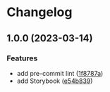 # Changelog

## 1.0.0 (2023-03-14)


### Features

* add pre-commit lint ([1f8787a](https://github.com/gravity-ui/package-example/commit/1f8787ae6684ad7c0d9f2c5918a96dd5cec518a4))
* add Storybook ([e54b839](https://github.com/gravity-ui/package-example/commit/e54b83943b7a8f3214a101c5b151ac860d87de01))
